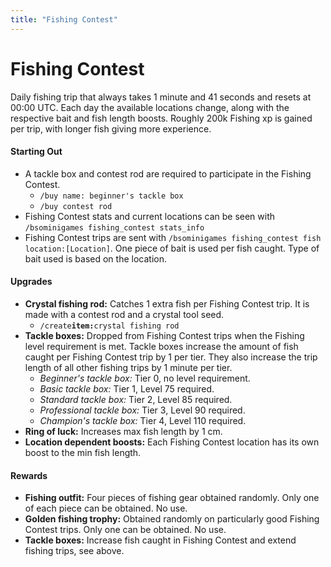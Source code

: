 ```yaml
---
title: "Fishing Contest"
---
```


# Fishing Contest

Daily fishing trip that always takes 1 minute and 41 seconds and resets at 00:00 UTC. Each day the available locations change, along with the respective bait and fish length boosts. Roughly 200k Fishing xp is gained per trip, with longer fish giving more experience.

#### Starting Out

- A tackle box and contest rod are required to participate in the Fishing Contest.
  - `/buy name: beginner's tackle box`
  - `/buy contest rod`
- Fishing Contest stats and current locations can be seen with `/bsominigames fishing_contest stats_info`
- Fishing Contest trips are sent with `/bsominigames fishing_contest fish location:[Location]`. One piece of bait is used per fish caught. Type of bait used is based on the location.

#### Upgrades

- **Crystal fishing rod:** Catches 1 extra fish per Fishing Contest trip. It is made with a contest rod and a crystal tool seed.
  - `/create`**`item:`**`crystal fishing rod`
- **Tackle boxes:** Dropped from Fishing Contest trips when the Fishing level requirement is met. Tackle boxes increase the amount of fish caught per Fishing Contest trip by 1 per tier. They also increase the trip length of all other fishing trips by 1 minute per tier.
  - _Beginner's tackle box:_ Tier 0, no level requirement.
  - _Basic tackle box:_ Tier 1, Level 75 required.
  - _Standard tackle box:_ Tier 2, Level 85 required.
  - _Professional tackle box:_ Tier 3, Level 90 required.
  - _Champion's tackle box:_ Tier 4, Level 110 required.
- **Ring of luck:** Increases max fish length by 1 cm.
- **Location dependent boosts:** Each Fishing Contest location has its own boost to the min fish length.

#### Rewards

- **Fishing outfit:** Four pieces of fishing gear obtained randomly. Only one of each piece can be obtained. No use.
- **Golden fishing trophy:** Obtained randomly on particularly good Fishing Contest trips. Only one can be obtained. No use.
- **Tackle boxes:** Increase fish caught in Fishing Contest and extend fishing trips, see above.

